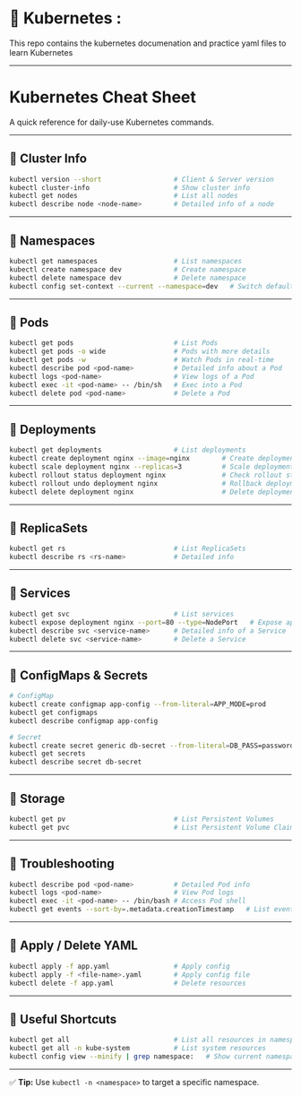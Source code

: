 # 🐳 Kubernetes : 

This repo contains the kubernetes documenation and practice yaml files to learn Kubernetes 

---

# Kubernetes Cheat Sheet

A quick reference for daily-use Kubernetes commands.

---

## 🔹 Cluster Info

```bash
kubectl version --short                  # Client & Server version
kubectl cluster-info                     # Show cluster info
kubectl get nodes                        # List all nodes
kubectl describe node <node-name>        # Detailed info of a node
```

---

## 🔹 Namespaces

```bash
kubectl get namespaces                   # List namespaces
kubectl create namespace dev             # Create namespace
kubectl delete namespace dev             # Delete namespace
kubectl config set-context --current --namespace=dev   # Switch default namespace
```

---

## 🔹 Pods

```bash
kubectl get pods                         # List Pods
kubectl get pods -o wide                 # Pods with more details
kubectl get pods -w                      # Watch Pods in real-time
kubectl describe pod <pod-name>          # Detailed info about a Pod
kubectl logs <pod-name>                  # View logs of a Pod
kubectl exec -it <pod-name> -- /bin/sh   # Exec into a Pod
kubectl delete pod <pod-name>            # Delete a Pod
```

---

## 🔹 Deployments

```bash
kubectl get deployments                  # List deployments
kubectl create deployment nginx --image=nginx        # Create deployment
kubectl scale deployment nginx --replicas=3          # Scale deployment
kubectl rollout status deployment nginx              # Check rollout status
kubectl rollout undo deployment nginx                # Rollback deployment
kubectl delete deployment nginx                      # Delete deployment
```

---

## 🔹 ReplicaSets

```bash
kubectl get rs                           # List ReplicaSets
kubectl describe rs <rs-name>            # Detailed info
```

---

## 🔹 Services

```bash
kubectl get svc                          # List services
kubectl expose deployment nginx --port=80 --type=NodePort   # Expose app
kubectl describe svc <service-name>      # Detailed info of a Service
kubectl delete svc <service-name>        # Delete a Service
```

---

## 🔹 ConfigMaps & Secrets

```bash
# ConfigMap
kubectl create configmap app-config --from-literal=APP_MODE=prod
kubectl get configmaps
kubectl describe configmap app-config

# Secret
kubectl create secret generic db-secret --from-literal=DB_PASS=password123
kubectl get secrets
kubectl describe secret db-secret
```

---

## 🔹 Storage

```bash
kubectl get pv                           # List Persistent Volumes
kubectl get pvc                          # List Persistent Volume Claims
```

---

## 🔹 Troubleshooting

```bash
kubectl describe pod <pod-name>          # Detailed Pod info
kubectl logs <pod-name>                  # View Pod logs
kubectl exec -it <pod-name> -- /bin/bash # Access Pod shell
kubectl get events --sort-by=.metadata.creationTimestamp   # List events
```

---

## 🔹 Apply / Delete YAML

```bash
kubectl apply -f app.yaml                # Apply config
kubectl apply -f <file-name>.yaml        # Apply config file
kubectl delete -f app.yaml               # Delete resources
```

---

## 🔹 Useful Shortcuts

```bash
kubectl get all                          # List all resources in namespace
kubectl get all -n kube-system           # List system resources
kubectl config view --minify | grep namespace:   # Show current namespace
```

---

✅ **Tip:** Use `kubectl -n <namespace>` to target a specific namespace.
